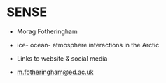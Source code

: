 # SENSE
- Morag Fotheringham

- ice- ocean- atmosphere interactions in the Arctic

- Links to website & social media

- m.fotheringham@ed.ac.uk
